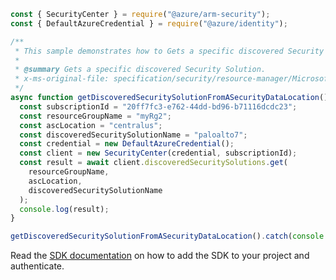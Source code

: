 ```javascript
const { SecurityCenter } = require("@azure/arm-security");
const { DefaultAzureCredential } = require("@azure/identity");

/**
 * This sample demonstrates how to Gets a specific discovered Security Solution.
 *
 * @summary Gets a specific discovered Security Solution.
 * x-ms-original-file: specification/security/resource-manager/Microsoft.Security/stable/2020-01-01/examples/DiscoveredSecuritySolutions/GetDiscoveredSecuritySolutionResourceGroupLocation_example.json
 */
async function getDiscoveredSecuritySolutionFromASecurityDataLocation() {
  const subscriptionId = "20ff7fc3-e762-44dd-bd96-b71116dcdc23";
  const resourceGroupName = "myRg2";
  const ascLocation = "centralus";
  const discoveredSecuritySolutionName = "paloalto7";
  const credential = new DefaultAzureCredential();
  const client = new SecurityCenter(credential, subscriptionId);
  const result = await client.discoveredSecuritySolutions.get(
    resourceGroupName,
    ascLocation,
    discoveredSecuritySolutionName
  );
  console.log(result);
}

getDiscoveredSecuritySolutionFromASecurityDataLocation().catch(console.error);
```

Read the [SDK documentation](https://github.com/Azure/azure-sdk-for-js/blob/%40azure%2Farm-security_5.0.0/sdk/security/arm-security/README.md) on how to add the SDK to your project and authenticate.
